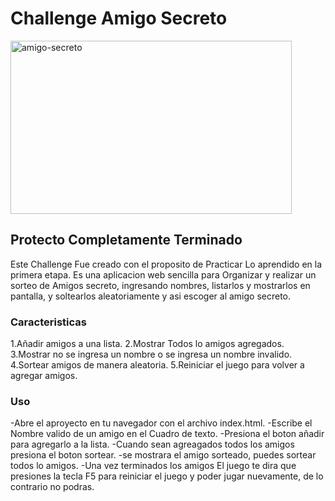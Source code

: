 <h1 aling="Center"> Challenge Amigo Secreto </h1>
<img width="450" height="277" alt="amigo-secreto" src="https://github.com/user-attachments/assets/fe438b93-ba6f-4e04-9a17-43cfc65a276d" />

<h2><b>Protecto Completamente Terminado</b></h2>

<p>Este Challenge Fue creado con el proposito de Practicar Lo aprendido en la primera etapa. 
Es una aplicacion web sencilla para Organizar y realizar un sorteo de Amigos secreto, ingresando nombres, listarlos y mostrarlos en pantalla, y soltearlos aleatoriamente y asi escoger al amigo secreto.</p>

<h3><b>Caracteristicas</b></h3>
<p>
1.Añadir amigos a una lista.
2.Mostrar Todos lo amigos agregados.
3.Mostrar no se ingresa un nombre o se ingresa un nombre invalido.
4.Sortear amigos de manera aleatoria.
5.Reiniciar el juego para volver a agregar amigos.</p>

<h3><b>Uso</b></h3>
<p>
-Abre el aproyecto en tu navegador con el archivo index.html.
-Escribe el Nombre valido de un amigo en el Cuadro de texto.
-Presiona el boton añadir para agregarlo a la lista.
-Cuando sean agreagados todos los amigos presiona el boton sortear.
-se mostrara el amigo sorteado, puedes sortear todos lo amigos.
-Una vez terminados los amigos El juego te dira que presiones la tecla F5 para reiniciar el juego 
y poder jugar nuevamente, de lo contrario no podras.
</p>

